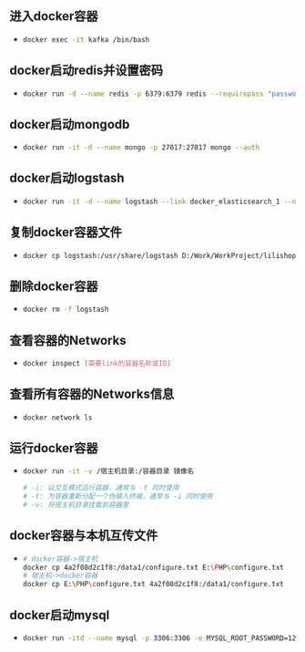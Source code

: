 ## 进入docker容器

* ```bash
  docker exec -it kafka /bin/bash
  ```

## docker启动redis并设置密码

* ```bash
  docker run -d --name redis -p 6379:6379 redis --requirepass "password"
  ```

## docker启动mongodb

* ```bash
  docker run -it -d --name mongo -p 27017:27017 mongo --auth
  ```

## docker启动logstash

* ```bash
  docker run -it -d --name logstash --link docker_elasticsearch_1 --net docker_default -v D:\Work\WorkProject\lilishop\configuration\logstash\pipeline:/usr/share/logstash/pipeline -v D:\Work\WorkProject\lilishop\configuration\logstash\config\logstash.yml:/usr/share/logstash/config/logstash.yml -v D:\Work\WorkProject\lilishop\lilishop\lili-logs:/usr/share/logstash/logs -p 4560:4560 logstash:6.8.11
  ```

## 复制docker容器文件

* ```bash
  docker cp logstash:/usr/share/logstash D:/Work/WorkProject/lilishop/configuration/logstash
  ```

## 删除docker容器

* ```bash
  docker rm -f logstash
  ```

## 查看容器的Networks

* ```bash
  docker inspect [需要link的容器名称或ID]
  ```

## 查看所有容器的Networks信息

* ```bash
  docker network ls
  ```

## 运行docker容器

* ```bash
  docker run -it -v /宿主机目录:/容器目录 镜像名
  
  # -i: 以交互模式运行容器，通常与 -t 同时使用
  # -t: 为容器重新分配一个伪输入终端，通常与 -i 同时使用
  # -v: 将宿主机目录挂载到容器里
  ```

## docker容器与本机互传文件

* ```bash
  # docker容器->宿主机
  docker cp 4a2f08d2c1f8:/data1/configure.txt E:\PHP\configure.txt
  # 宿主机->docker容器
  docker cp E:\PHP\configure.txt 4a2f08d2c1f8:/data1/configure.txt
  ```

## docker启动mysql

* ```bash
  docker run -itd --name mysql -p 3306:3306 -e MYSQL_ROOT_PASSWORD=123456 mysql
  ```
